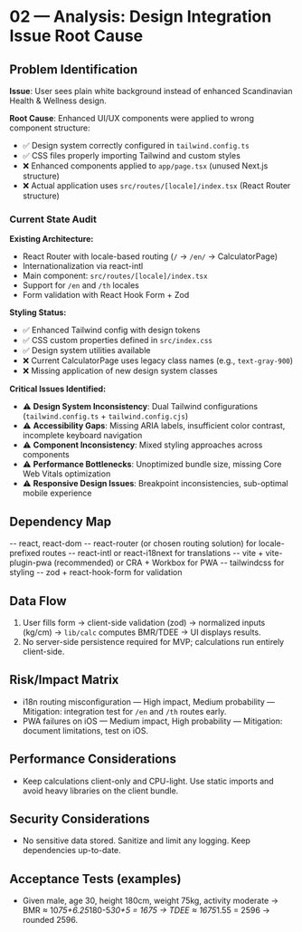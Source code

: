 # 02 — Analysis: Design Integration Issue Root Cause

## Problem Identification

**Issue**: User sees plain white background instead of enhanced Scandinavian Health & Wellness design.

**Root Cause**: Enhanced UI/UX components were applied to wrong component structure:

-   ✅ Design system correctly configured in `tailwind.config.ts`
-   ✅ CSS files properly importing Tailwind and custom styles
-   ❌ Enhanced components applied to `app/page.tsx` (unused Next.js structure)
-   ❌ Actual application uses `src/routes/[locale]/index.tsx` (React Router structure)

### Current State Audit

**Existing Architecture:**

-   React Router with locale-based routing (`/` → `/en/` → CalculatorPage)
-   Internationalization via react-intl
-   Main component: `src/routes/[locale]/index.tsx`
-   Support for `/en` and `/th` locales
-   Form validation with React Hook Form + Zod

**Styling Status:**

-   ✅ Enhanced Tailwind config with design tokens
-   ✅ CSS custom properties defined in `src/index.css`
-   ✅ Design system utilities available
-   ❌ Current CalculatorPage uses legacy class names (e.g., `text-gray-900`)
-   ❌ Missing application of new design system classes

**Critical Issues Identified:**

-   ⚠️ **Design System Inconsistency**: Dual Tailwind configurations (`tailwind.config.ts` + `tailwind.config.cjs`)
-   ⚠️ **Accessibility Gaps**: Missing ARIA labels, insufficient color contrast, incomplete keyboard navigation
-   ⚠️ **Component Inconsistency**: Mixed styling approaches across components
-   ⚠️ **Performance Bottlenecks**: Unoptimized bundle size, missing Core Web Vitals optimization
-   ⚠️ **Responsive Design Issues**: Breakpoint inconsistencies, sub-optimal mobile experience

## Dependency Map

-- react, react-dom
-- react-router (or chosen routing solution) for locale-prefixed routes
-- react-intl or react-i18next for translations
-- vite + vite-plugin-pwa (recommended) or CRA + Workbox for PWA
-- tailwindcss for styling
-- zod + react-hook-form for validation

## Data Flow

1. User fills form → client-side validation (zod) → normalized inputs (kg/cm) → `lib/calc` computes BMR/TDEE → UI displays results.
2. No server-side persistence required for MVP; calculations run entirely client-side.

## Risk/Impact Matrix

-   i18n routing misconfiguration — High impact, Medium probability — Mitigation: integration test for `/en` and `/th` routes early.
-   PWA failures on iOS — Medium impact, High probability — Mitigation: document limitations, test on iOS.

## Performance Considerations

-   Keep calculations client-only and CPU-light. Use static imports and avoid heavy libraries on the client bundle.

## Security Considerations

-   No sensitive data stored. Sanitize and limit any logging. Keep dependencies up-to-date.

## Acceptance Tests (examples)

-   Given male, age 30, height 180cm, weight 75kg, activity moderate → BMR ≈ 10*75+6.25*180-5*30+5 = 1675 → TDEE ≈ 1675*1.55 = 2596 → rounded 2596.
